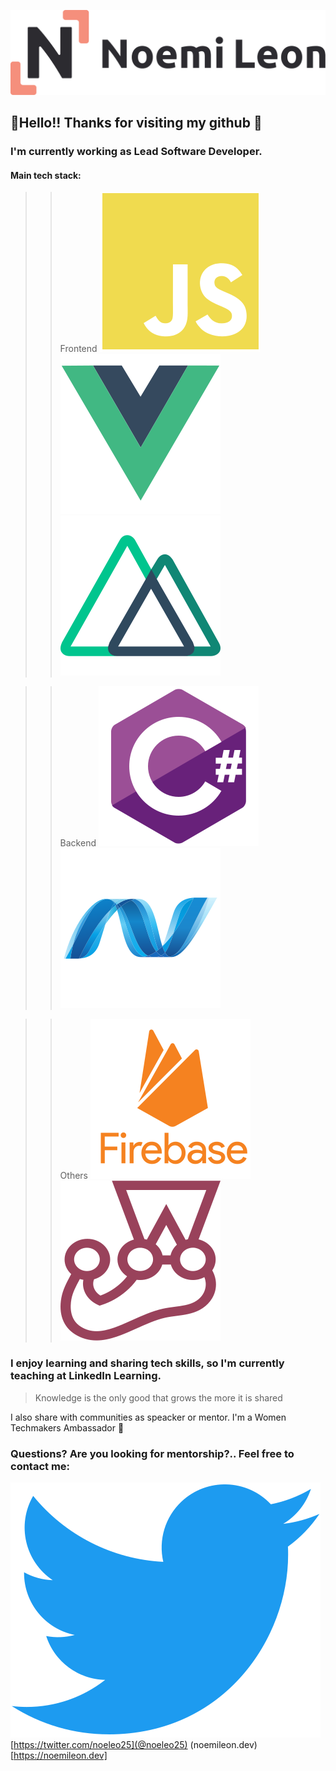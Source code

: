 ![Noemi Leon](https://github.com/noeleo25/my-web-resources/blob/master/logo-2020/full-color/SVG/horizontal-color.svg)

## :wave:Hello!!  Thanks for visiting my github :blue_heart:

### I'm currently working as Lead Software Developer.

#### Main tech stack: 
>> Frontend
![JavaScript](https://github.com/devicons/devicon/blob/master/icons/javascript/javascript-plain.svg)
![Vuejs](https://github.com/devicons/devicon/blob/master/icons/vuejs/vuejs-original.svg)
![Nuxt](https://github.com/devicons/devicon/blob/master/icons/nuxtjs/nuxtjs-original.svg)

>> Backend
![C#](https://github.com/devicons/devicon/blob/master/icons/csharp/csharp-original.svg)
![.Net](https://github.com/devicons/devicon/blob/master/icons/dot-net/dot-net-original.svg)

>> Others
![Firebase](https://github.com/devicons/devicon/blob/master/icons/firebase/firebase-plain-wordmark.svg)
![Jest](https://github.com/devicons/devicon/blob/master/icons/jest/jest-plain.svg)


### I enjoy learning and sharing tech skills, so I'm currently teaching at LinkedIn Learning.

> Knowledge is the only good that grows the more it is shared

I also share with communities as speacker or mentor. I'm a Women Techmakers Ambassador :purple_heart:

### Questions? Are you looking for mentorship?.. Feel free to contact me:
![Twitter](https://github.com/devicons/devicon/blob/master/icons/twitter/twitter-original.svg) [https://twitter.com/noeleo25](@noeleo25)
(noemileon.dev) [https://noemileon.dev]

